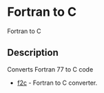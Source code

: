

# Fortran to C

Fortran to C

## Description
Converts Fortran 77 to C code


* [f2c](f2c.md) - Fortran to C converter.



